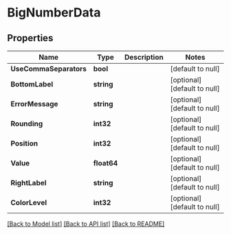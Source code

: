 # BigNumberData

## Properties
Name | Type | Description | Notes
------------ | ------------- | ------------- | -------------
**UseCommaSeparators** | **bool** |  | [default to null]
**BottomLabel** | **string** |  | [optional] [default to null]
**ErrorMessage** | **string** |  | [optional] [default to null]
**Rounding** | **int32** |  | [optional] [default to null]
**Position** | **int32** |  | [optional] [default to null]
**Value** | **float64** |  | [optional] [default to null]
**RightLabel** | **string** |  | [optional] [default to null]
**ColorLevel** | **int32** |  | [optional] [default to null]

[[Back to Model list]](../README.md#documentation-for-models) [[Back to API list]](../README.md#documentation-for-api-endpoints) [[Back to README]](../README.md)


